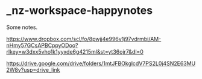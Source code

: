 # _nz-workspace-happynotes
Some notes.


https://www.dropbox.com/scl/fo/8pwjj4e996v1j97vdrmbi/AM-nHmy57GCsAPBCppyODoo?rlkey=w3dxx5vho1k1yyxde6g4215ml&st=yt36ojr7&dl=0

https://drive.google.com/drive/folders/1mtJFBOkglcdV7PS2L0j4SN2E63MU2W8v?usp=drive_link


